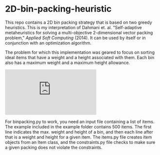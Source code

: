 # 2D-bin-packing-heuristic
This repo contains a 2D bin packing strategy that is based on two greedy heuristics.
This is my interpretation of Dahmani et. al. "Self-adaptive metaheuristics for solving
a multi-objective 2-dimensional vector packing problem," *Applied Soft Computing* (2014).
It can be used by itself or in conjunction with an optimization algorithm. 

The problem for which this implementation was geared to focus on sorting ideal items
that have a weight and a height associated with them. Each bin also has a maximum weight
and a maximum height allowance. 

![alt text](https://github.com/kyspencer/2D-bin-packing-heuristic/example/bench1.pdf)

For binpacking.py to work, you need an input file containing a list of items. The example 
included in the example folder contains 500 items. The first line indicates the max. weight
and height of a bin, and then each line after that is a weight and height for a given item.
The items.py file creates item objects from an Item class, and the constraints.py file
checks to make sure a given packing does not violate the constraints.

